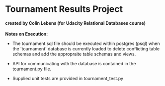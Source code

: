 # Tournament Results Project
#### created by Colin Lebens (for Udacity Relational Databases course)

**Notes on Execution:**

- The tournament.sql file should be executed within postgres (psql) when the 'tournament' database is currently loaded to delete conflicting table schemas and add the appropraite table schemas and views.

- API for communicating with the database is contained in the tournament.py file.

- Supplied unit tests are provided in tournament\_test.py
